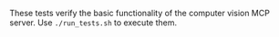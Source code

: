 These tests verify the basic functionality of the computer vision MCP server.
Use `./run_tests.sh` to execute them.
